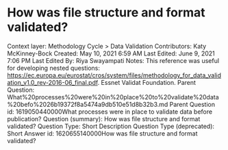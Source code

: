 # How was file structure and format validated?

Context layer: Methodology Cycle > Data Validation
Contributors: Katy McKinney-Bock
Created: May 10, 2021 6:59 AM
Last Edited: June 9, 2021 7:06 PM
Last Edited By: Riya Swayampati
Notes: This reference was useful for developing nested questions:
https://ec.europa.eu/eurostat/cros/system/files/methodology_for_data_validation_v1.0_rev-2016-06_final.pdf. Essnet Validat Foundation.
Parent Question: What%20processes%20were%20in%20place%20to%20validate%20data%20befo%2026b19372f8a5474a9db510e51d8b32b3.md
Parent Question id: 1619050440000What processes were in place to validate data before publication? 
Question (summary): How was file structure and format validated?
Question Type: Short Description
Question Type (deprecated): Short Answer
id: 1620655140000How was file structure and format validated?